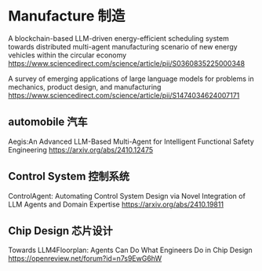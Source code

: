 # Manufacture 制造
A blockchain-based LLM-driven energy-efficient scheduling system towards distributed multi-agent manufacturing scenario of new energy vehicles within the circular economy
https://www.sciencedirect.com/science/article/pii/S0360835225000348

A survey of emerging applications of large language models for problems in mechanics, product design, and manufacturing
https://www.sciencedirect.com/science/article/pii/S1474034624007171

## automobile 汽车
Aegis:An Advanced LLM-Based Multi-Agent for Intelligent Functional Safety Engineering
https://arxiv.org/abs/2410.12475

## Control System 控制系统
ControlAgent: Automating Control System Design via Novel Integration of LLM Agents and Domain Expertise
https://arxiv.org/abs/2410.19811

## Chip Design 芯片设计
Towards LLM4Floorplan: Agents Can Do What Engineers Do in Chip Design
https://openreview.net/forum?id=n7s9EwG6hW
